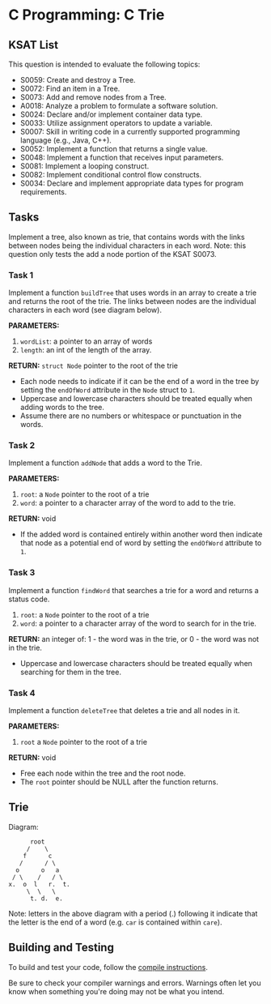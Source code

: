 # C Programming: C Trie
## KSAT List
This question is intended to evaluate the following topics:
- S0059: Create and destroy a Tree.
- S0072: Find an item in a Tree.
- S0073: Add and remove nodes from a Tree.
- A0018: Analyze a problem to formulate a software solution.
- S0024: Declare and/or implement container data type.
- S0033: Utilize assignment operators to update a variable.
- S0007: Skill in writing code in a currently supported programming language (e.g., Java, C++).
- S0052: Implement a function that returns a single value.
- S0048: Implement a function that receives input parameters.
- S0081: Implement a looping construct.
- S0082: Implement conditional control flow constructs.
- S0034: Declare and implement appropriate data types for program requirements.

## Tasks
Implement a tree, also known as trie, that contains words with the links between nodes being the individual characters 
in each word.
Note: this question only tests the add a node portion of the KSAT S0073. 

### Task 1
Implement a function `buildTree` that uses words in an array to create a trie and returns the root of the trie. The 
links between nodes are the individual characters in each word (see diagram below).

**PARAMETERS:**
1. `wordList`: a pointer to an array of words 
2. `length`: an int of the length of the array.

**RETURN:** `struct Node` pointer to the root of the trie

- Each node needs to indicate if it can be the end of a word in the tree by setting the `endOfWord` attribute in the 
  `Node` struct to `1`. 
- Uppercase and lowercase characters should be treated equally when adding words to the tree.
- Assume there are no numbers or whitespace or punctuation in the words.

### Task 2
Implement a function `addNode` that adds a word to the Trie.

**PARAMETERS:**
1. `root`: a `Node` pointer to the root of a trie 
2. `word`: a pointer to a character array of the word to add to the trie.

**RETURN:** void

- If the added word is contained entirely within another word then indicate that node as a potential end of word 
  by setting the `endOfWord` attribute to `1`.

### Task 3
Implement a function `findWord` that searches a trie for a word and returns a status code.

1. `root`: a `Node` pointer to the root of a trie
2. `word`: a pointer to a character array of the word to search for in the trie.

**RETURN:** an integer of: 1 - the word was in the trie, or 0 - the word was not in the trie.

- Uppercase and lowercase characters should be treated equally when searching for them in the tree.

### Task 4
Implement a function `deleteTree` that deletes a trie and all nodes in it.

**PARAMETERS:**
1. `root` a `Node` pointer to the root of a trie

**RETURN:** void

- Free each node within the tree and the root node.
- The `root` pointer should be NULL after the function returns.

## Trie
Diagram:
```
      root
     /    \
    f      c
   /      / \
  o      o   a
 / \    /   / \
x.  o  l   r.  t.
     \  \   \
      t. d.  e.
```
Note: letters in the above diagram with a period (.) following it indicate that the letter is the end of a word 
(e.g. `car` is contained within `care`).

## Building and Testing
To build and test your code, follow the [compile instructions](https://gitlab.com/90cos/cyv/cyber-capability-developer-ccd/ccd-master-question-file/-/blob/master/performance/exam_files/compile-instructions.md).

Be sure to check your compiler warnings and errors. Warnings often let you know when something you're doing may not be
what you intend.
